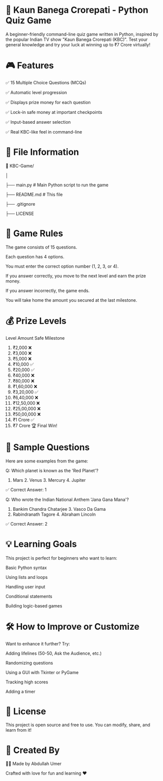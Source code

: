 # 🧠 Kaun Banega Crorepati - Python Quiz Game
A beginner-friendly command-line quiz game written in Python, inspired by the popular Indian TV show "Kaun Banega Crorepati (KBC)". Test your general knowledge and try your luck at winning up to ₹7 Crore virtually!

# 🎮 Features
✅ 15 Multiple Choice Questions (MCQs)

✅ Automatic level progression

✅ Displays prize money for each question

✅ Lock-in safe money at important checkpoints

✅ Input-based answer selection

✅ Real KBC-like feel in command-line

# 📂 File Information

📁 KBC-Game/

│

├── main.py          # Main Python script to run the game

├── README.md        # This file

├── .gitignore

├── LICENSE

# 🎯 Game Rules
The game consists of 15 questions.

Each question has 4 options.

You must enter the correct option number (1, 2, 3, or 4).

If you answer correctly, you move to the next level and earn the prize money.

If you answer incorrectly, the game ends.

You will take home the amount you secured at the last milestone.

# 💰 Prize Levels
Level	Amount	Safe Milestone
1.	₹2,000	❌
2.	₹3,000	❌
3.	₹5,000	❌
4.	₹10,000	✅
5.	₹20,000	✅
6.	₹40,000	❌
7.	₹80,000	❌
8.	₹1,60,000	❌
9.	₹3,20,000	✅
10.	₹6,40,000	❌
11.	₹12,50,000	❌
12.	₹25,00,000	❌
13.	₹50,00,000	❌
14.	₹1 Crore	✅
15.	₹7 Crore	🏆 Final Win!

# 🧠 Sample Questions
Here are some examples from the game:

Q: Which planet is known as the 'Red Planet'?
1. Mars 2. Venus 3. Mercury 4. Jupiter

✅ Correct Answer: 1

Q: Who wrote the Indian National Anthem 'Jana Gana Mana'?
1. Bankim Chandra Chatarjee 3. Vasco Da Gama
2. Rabindranath Tagore 4. Abraham Lincoln

✅ Correct Answer: 2

# 💡 Learning Goals
This project is perfect for beginners who want to learn:

Basic Python syntax

Using lists and loops

Handling user input

Conditional statements

Building logic-based games

# 🛠️ How to Improve or Customize
Want to enhance it further? Try:

Adding lifelines (50-50, Ask the Audience, etc.)

Randomizing questions

Using a GUI with Tkinter or PyGame

Tracking high scores

Adding a timer

# 🧾 License
This project is open source and free to use. You can modify, share, and learn from it!

# 🙌 Created By
👨‍💻 Made by Abdullah Umer

Crafted with love for fun and learning ❤️
